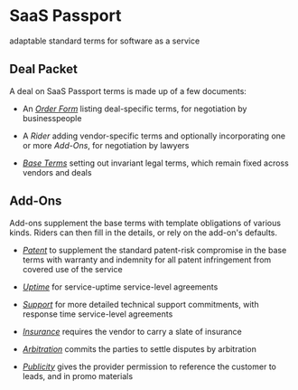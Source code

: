# SaaS Passport

adaptable standard terms for software as a service

## Deal Packet

A deal on SaaS Passport terms is made up of a few documents:

-  An [_Order Form_](./order.md) listing deal-specific terms, for negotiation by businesspeople

-  A _Rider_ adding vendor-specific terms and optionally incorporating one or more _Add-Ons_, for negotiation by lawyers

-  [_Base Terms_](./base.md) setting out invariant legal terms, which remain fixed across vendors and deals

## Add-Ons

Add-ons supplement the base terms with template obligations of various kinds.  Riders can then fill in the details, or rely on the add-on's defaults.

- [_Patent_](./patent.md) to supplement the standard patent-risk compromise in the base terms with warranty and indemnity for all patent infringement from covered use of the service

- [_Uptime_](./uptime.md) for service-uptime service-level agreements

- [_Support_](./support.md) for more detailed technical support commitments, with response time service-level agreements

- [_Insurance_](./insurance.md) requires the vendor to carry a slate of insurance

- [_Arbitration_](./arbitration.md) commits the parties to settle disputes by arbitration

- [_Publicity_](./publicity.md) gives the provider permission to reference the customer to leads, and in promo materials
